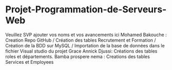 # Projet-Programmation-de-Serveurs-Web
Veuillez SVP ajouter vos noms et vos avancements ici
Mohamed Bakouche : Creation Repo GitHub / Création des tables Recrutement et Formation / Création de la BDD sur MySQL / Importation de la base de données dans le fichier Visual studio du projet 
Grace Annick Djussi: Créations des tables roles et départements.
Bamba prospere nema : Creations des tables  Services et Employees

